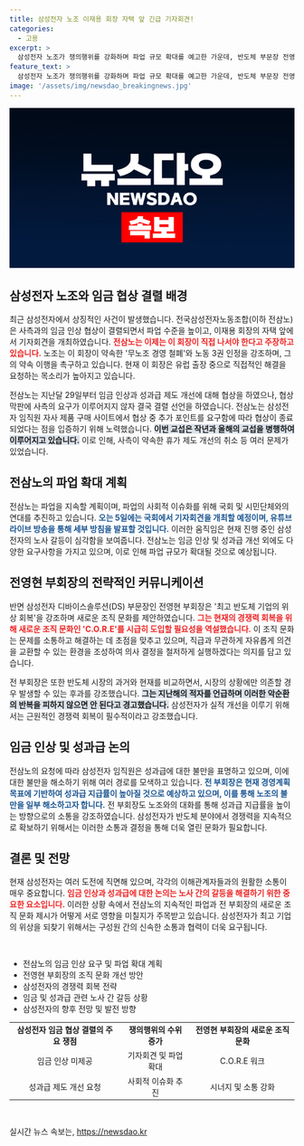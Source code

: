 ```yaml
---
title: 삼성전자 노조 이재용 회장 자택 앞 긴급 기자회견!
categories:
  - 고용
excerpt: >
  삼성전자 노조가 쟁의행위를 강화하며 파업 규모 확대를 예고한 가운데, 반도체 부문장 전영현 부회장은 최고 기업 위상 회복을 위한 새로운 조직문화를 제시했습니다. 노사가 대립하는 가운데, 이재용 회장의 직접적인 해법이 필요합니다.
feature_text: >
  삼성전자 노조가 쟁의행위를 강화하며 파업 규모 확대를 예고한 가운데, 반도체 부문장 전영현 부회장은 최고 기업 위상 회복을 위한 새로운 조직문화를 제시했습니다. 노사가 대립하는 가운데, 이재용 회장의 직접적인 해법이 필요합니다.
image: '/assets/img/newsdao_breakingnews.jpg'
---
```


<p><img src="/assets/img/newsdao_breakingnews.jpg" alt="ranknews 속보" /></p>

<h2 data-ke-size="size26">삼성전자 노조와 임금 협상 결렬 배경</h2>

<p data-ke-size="size16">최근 삼성전자에서 상징적인 사건이 발생했습니다. 전국삼성전자노동조합(이하 전삼노)은 사측과의 임금 인상 협상이 결렬되면서 파업 수준을 높이고, 이재용 회장의 자택 앞에서 기자회견을 개최하였습니다. <b><span style="color: #ee2323;">전삼노는 이제는 이 회장이 직접 나서야 한다고 주장하고 있습니다.</span></b> 노조는 이 회장이 약속한 '무노조 경영 철폐'와 노동 3권 인정을 강조하며, 그의 약속 이행을 촉구하고 있습니다. 현재 이 회장은 유럽 출장 중으로 직접적인 해결을 요청하는 목소리가 높아지고 있습니다. </p>

<p data-ke-size="size16">전삼노는 지난달 29일부터 임금 인상과 성과급 제도 개선에 대해 협상을 하였으나, 협상 막판에 사측의 요구가 이루어지지 않자 결국 결렬 선언을 하였습니다. 전삼노는 삼성전자 임직원 자사 제품 구매 사이트에서 협상 중 추가 포인트를 요구함에 따라 협상이 종료되었다는 점을 입증하기 위해 노력했습니다. <b><span style="background-color: #21538527;">이번 교섭은 작년과 올해의 교섭을 병행하여 이루어지고 있습니다.</span></b> 이로 인해, 사측이 약속한 휴가 제도 개선의 취소 등 여러 문제가 있었습니다.</p>

<h2 data-ke-size="size26">전삼노의 파업 확대 계획</h2>

<p data-ke-size="size16">전삼노는 파업을 지속할 계획이며, 파업의 사회적 이슈화를 위해 국회 및 시민단체와의 연대를 추진하고 있습니다. <b><span style="color: #1a5490;">오는 5일에는 국회에서 기자회견을 개최할 예정이며, 유튜브 라이브 방송을 통해 세부 방침을 발표할 것입니다.</span></b> 이러한 움직임은 현재 진행 중인 삼성전자의 노사 갈등이 심각함을 보여줍니다. 전삼노는 임금 인상 및 성과급 개선 외에도 다양한 요구사항을 가지고 있으며, 이로 인해 파업 규모가 확대될 것으로 예상됩니다. </p>

<h2 data-ke-size="size26">전영현 부회장의 전략적인 커뮤니케이션</h2>

<p data-ke-size="size16">반면 삼성전자 디바이스솔루션(DS) 부문장인 전영현 부회장은 '최고 반도체 기업의 위상 회복'을 강조하며 새로운 조직 문화를 제안하였습니다. <b><span style="color: #ee2323;">그는 현재의 경쟁력 회복을 위해 새로운 조직 문화인 'C.O.R.E'를 시급히 도입할 필요성을 역설했습니다.</span></b> 이 조직 문화는 문제를 소통하고 해결하는 데 초점을 맞추고 있으며, 직급과 무관하게 자유롭게 의견을 교환할 수 있는 환경을 조성하여 의사 결정을 철저하게 실행하겠다는 의지를 담고 있습니다. </p>

<p data-ke-size="size16">전 부회장은 또한 반도체 시장의 과거와 현재를 비교하면서, 시장의 상황에만 의존할 경우 발생할 수 있는 후과를 강조했습니다. <b><span style="background-color: #21538527;">그는 지난해의 적자를 언급하며 이러한 악순환의 반복을 피하지 않으면 안 된다고 경고했습니다.</span></b> 삼성전자가 실적 개선을 이루기 위해서는 근원적인 경쟁력 회복이 필수적이라고 강조했습니다.</p>

<h2 data-ke-size="size26">임금 인상 및 성과급 논의</h2>

<p data-ke-size="size16">전삼노의 요청에 따라 삼성전자 임직원은 성과급에 대한 불만을 표명하고 있으며, 이에 대한 불만을 해소하기 위해 여러 경로를 모색하고 있습니다. <b><span style="color: #1a5490;">전 부회장은 현재 경영계획 목표에 기반하여 성과급 지급률이 높아질 것으로 예상하고 있으며, 이를 통해 노조의 불만을 일부 해소하고자 합니다.</span></b> 전 부회장도 노조와의 대화를 통해 성과급 지급률을 높이는 방향으로의 소통을 강조하였습니다. 삼성전자가 반도체 분야에서 경쟁력을 지속적으로 확보하기 위해서는 이러한 소통과 결정을 통해 더욱 열린 문화가 필요합니다. </p>

<h2 data-ke-size="size26">결론 및 전망</h2>

<p data-ke-size="size16">현재 삼성전자는 여러 도전에 직면해 있으며, 각각의 이해관계자들과의 원활한 소통이 매우 중요합니다. <b><span style="color: #ee2323;">임금 인상과 성과급에 대한 논의는 노사 간의 갈등을 해결하기 위한 중요한 요소입니다.</span></b> 이러한 상황 속에서 전삼노의 지속적인 파업과 전 부회장의 새로운 조직 문화 제시가 어떻게 서로 영향을 미칠지가 주목받고 있습니다. 삼성전자가 최고 기업의 위상을 되찾기 위해서는 구성원 간의 신속한 소통과 협력이 더욱 요구됩니다.</p>

<p data-ke-size="size16">&nbsp;</p>

<ul>
<li>전삼노의 임금 인상 요구 및 파업 확대 계획</li>
<li>전영현 부회장의 조직 문화 개선 방안</li>
<li>삼성전자의 경쟁력 회복 전략</li>
<li>임금 및 성과급 관련 노사 간 갈등 상황</li>
<li>삼성전자의 향후 전망 및 발전 방향</li>
</ul>

<table>
<tr>
<td style="text-align: center; height: 17px;"><b>삼성전자 임금 협상 결렬의 주요 쟁점</b></td>
<td style="text-align: center; height: 17px;"><b>쟁의행위의 수위 증가</b></td>
<td style="text-align: center; height: 17px;"><b>전영현 부회장의 새로운 조직문화</b></td>
</tr>
<tr>
<td style="text-align: center;">임금 인상 미제공</td>
<td style="text-align: center;">기자회견 및 파업 확대</td>
<td style="text-align: center;">C.O.R.E 워크</td>
</tr>
<tr>
<td style="text-align: center;">성과급 제도 개선 요청</td>
<td style="text-align: center;">사회적 이슈화 추진</td>
<td style="text-align: center;">시너지 및 소통 강화</td>
</tr>
</table>

<p data-ke-size="size16">&nbsp;</p>
실시간 뉴스 속보는, <a href="https://newsdao.kr" rel="dofollow">https://newsdao.kr</a>


